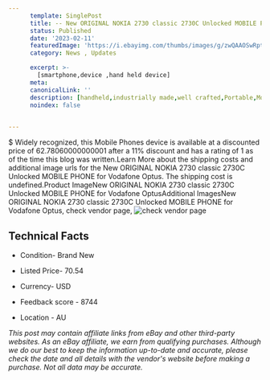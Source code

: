 ```yaml
---
      template: SinglePost
      title: -- New ORIGINAL NOKIA 2730 classic 2730C Unlocked MOBILE PHONE for Vodafone Optus
      status: Published
      date: '2023-02-11'
      featuredImage: 'https://i.ebayimg.com/thumbs/images/g/zwQAAOSwRptgr4f5/s-l225.jpg'
      category: News , Updates

      excerpt: >-
        [smartphone,device ,hand held device]
      meta:
      canonicalLink: ''
      description: [handheld,industrially made,well crafted,Portable,Mobile,Compact,Convenient,Lightweight,Maneuverable,Man-portable,Miniature,Carriable,Hand-held,Light,Holdable,Transportable,Mobile device,Pocket-sized,On-the-go,Wireless,Cordless,Compact size,Convenient size, smartphone,device ,hand held device]
      noindex: false

        
---
```

$
    Widely recognized, this Mobile Phones device is available at a discounted price of 62.78060000000001 after a 11% discount and has a rating of 1 as of the time this blog was written.Learn More about the shipping costs and additional image urls for the New ORIGINAL NOKIA 2730 classic 2730C Unlocked MOBILE PHONE for Vodafone Optus. The shipping cost is undefined.Product ImageNew ORIGINAL NOKIA 2730 classic 2730C Unlocked MOBILE PHONE for Vodafone OptusAdditional ImagesNew ORIGINAL NOKIA 2730 classic 2730C Unlocked MOBILE PHONE for Vodafone Optus, check vendor page, ![check vendor page](https://origin-galleryplus.ebayimg.com/ws/web/133202702400_2_0_1/225x225.jpg,https://origin-galleryplus.ebayimg.com/ws/web/133202702400_3_0_1/225x225.jpg,https://origin-galleryplus.ebayimg.com/ws/web/133202702400_4_0_1/225x225.jpg,https://origin-galleryplus.ebayimg.com/ws/web/133202702400_5_0_1/225x225.jpg,https://origin-galleryplus.ebayimg.com/ws/web/133202702400_6_0_1/225x225.jpg,https://origin-galleryplus.ebayimg.com/ws/web/133202702400_7_0_1/225x225.jpg)
    
    

 ## Technical Facts 



     
      

 - Condition- Brand New 


      

 - Listed Price- 70.54 


      

 - Currency- USD 


      

 - Feedback score - 8744 


      

 - Location - AU 


      
      

 *_This post may contain affiliate links from eBay and other third-party websites. As an eBay affiliate, we earn from qualifying purchases. Although we do our best to keep the information up-to-date and accurate, please check the date and all details with the vendor's website before making a purchase. Not all data may be accurate._*



    
    
    
    
    